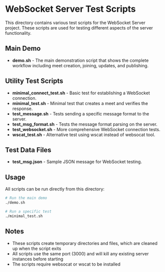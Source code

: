 # WebSocket Server Test Scripts

This directory contains various test scripts for the WebSocket Server project. These scripts are used for testing different aspects of the server functionality.

## Main Demo

- **demo.sh** - The main demonstration script that shows the complete workflow including meet creation, joining, updates, and publishing.

## Utility Test Scripts

- **minimal_connect_test.sh** - Basic test for establishing a WebSocket connection.
- **minimal_test.sh** - Minimal test that creates a meet and verifies the response.
- **test_message.sh** - Tests sending a specific message format to the server.
- **test_msg_format.sh** - Tests the message format parsing on the server.
- **test_websocket.sh** - More comprehensive WebSocket connection tests.
- **wscat_test.sh** - Alternative test using wscat instead of websocat tool.

## Test Data Files

- **test_msg.json** - Sample JSON message for WebSocket testing.

## Usage

All scripts can be run directly from this directory:

```bash
# Run the main demo
./demo.sh

# Run a specific test
./minimal_test.sh
```

## Notes

- These scripts create temporary directories and files, which are cleaned up when the script exits
- All scripts use the same port (3000) and will kill any existing server instances before starting
- The scripts require websocat or wscat to be installed 